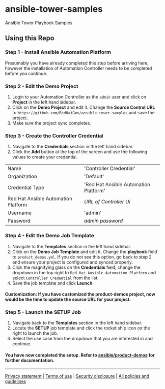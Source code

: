 # ansible-tower-samples
Ansible Tower Playbook Samples

## Using this Repo


### Step 1 - Install Ansible Automation Platform
Presumably you have already completed this step before arriving here, however the installation of Automation Controller needs to be completed before you continue.

### Step 2 - Edit the Demo Project
1. Login to your Automation Controller as the `admin` user and click on **Project** in the left hand sidebar.
2. Click on the **Demo Project** and edit it. Change the **Source Control URL** to `https://github.com/RedHatGov/ansible-tower-samples` and save the project.
3. Make sure the project sync completes.

### Step 3 - Create the Controller Credential
1. Navigate to the **Credentials** section in the left hand sidebar.
2. Click the **Add** button at the top of the screen and use the following values to create your credential.

|      |                       |
|------|-----------------------|
| Name | 'Controller Credential' |
| Organization | 'Default' |
| Credential Type | 'Red Hat Ansible Automation Platform' |
| Red Hat Ansible Automation Platform | *URL of Controller UI* |
| Username | 'admin' |
| Password | *admin password* |

### Step 4 - Edit the Demo Job Template
1. Navigate to the **Templates** section in the left hand sidebar.
2. Click on the **Demo Job Template** and edit it. Change the **playbook** field to `product_demos.yml`. If you do not see this option, go back to step 2 and ensure your project is configured and synced properly.
3. Click the magnifying glass on the **Credentials** field, change the dropdown in the top right to `Red Hat Ansible Automation Platform` and select `Controller Credential` from the list.
4. Save the job template and click **Launch**

#### Customization: If you have customized the product-demos project, now would be the time to update the source URL for your project.

### Step 5 - Launch the SETUP Job
1. Navigate back to the **Templates** section in the left hand sidebar.
2. Locate the **SETUP** job template and click the rocket ship icon on the right to launch the job.
3. Select the use case from the dropdown that you are interested in and continue.


#### You have now completed the setup. Refer to [ansible/product-demos](https://github.com/ansible/product-demos) for further documentation.

---

[Privacy statement](https://www.redhat.com/en/about/privacy-policy) | [Terms of use](https://www.redhat.com/en/about/terms-use) | [Security disclosure](https://www.ansible.com/security?hsLang=en-us) | [All policies and guidelines](https://www.redhat.com/en/about/all-policies-guidelines)
